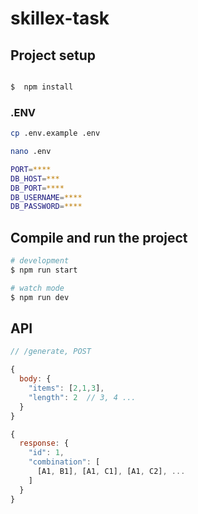 # skillex-task

## Project setup

```bash

$  npm install

```

### .ENV

```bash
cp .env.example .env

nano .env

PORT=****
DB_HOST=***
DB_PORT=****
DB_USERNAME=****
DB_PASSWORD=****
```

## Compile and run the project

```bash
# development
$ npm run start

# watch mode
$ npm run dev

```

## API
```javascript
// /generate, POST

{
  body: {
    "items": [2,1,3],
    "length": 2  // 3, 4 ...
  }
}

{
  response: {
    "id": 1,
    "combination": [
      [A1, B1], [A1, C1], [A1, C2], ...
    ]
  }
}
```
